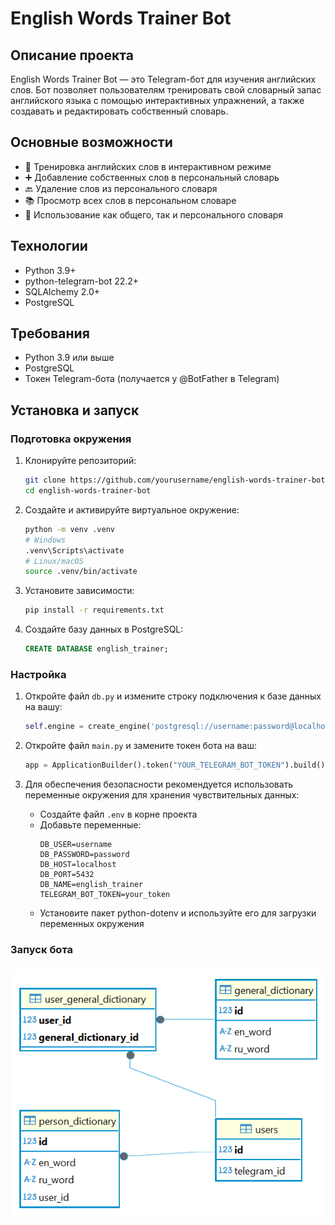 # English Words Trainer Bot

## Описание проекта

English Words Trainer Bot — это Telegram-бот для изучения английских слов. Бот позволяет пользователям тренировать свой словарный запас английского языка с помощью интерактивных упражнений, а также создавать и редактировать собственный словарь.

## Основные возможности

- 📝 Тренировка английских слов в интерактивном режиме
- ➕ Добавление собственных слов в персональный словарь
- 🔙 Удаление слов из персонального словаря
- 📚 Просмотр всех слов в персональном словаре
- 🔄 Использование как общего, так и персонального словаря

## Технологии

- Python 3.9+
- python-telegram-bot 22.2+
- SQLAlchemy 2.0+
- PostgreSQL

## Требования

- Python 3.9 или выше
- PostgreSQL
- Токен Telegram-бота (получается у @BotFather в Telegram)

## Установка и запуск

### Подготовка окружения

1. Клонируйте репозиторий:
   ```bash
   git clone https://github.com/yourusername/english-words-trainer-bot.git
   cd english-words-trainer-bot
   ```

2. Создайте и активируйте виртуальное окружение:
   ```bash
   python -m venv .venv
   # Windows
   .venv\Scripts\activate
   # Linux/macOS
   source .venv/bin/activate
   ```

3. Установите зависимости:
   ```bash
   pip install -r requirements.txt
   ```

4. Создайте базу данных в PostgreSQL:
   ```sql
   CREATE DATABASE english_trainer;
   ```

### Настройка

1. Откройте файл `db.py` и измените строку подключения к базе данных на вашу:
   ```python
   self.engine = create_engine('postgresql://username:password@localhost:5432/english_trainer')
   ```

2. Откройте файл `main.py` и замените токен бота на ваш:
   ```python
   app = ApplicationBuilder().token("YOUR_TELEGRAM_BOT_TOKEN").build()
   ```

3. Для обеспечения безопасности рекомендуется использовать переменные окружения для хранения чувствительных данных:
   - Создайте файл `.env` в корне проекта
   - Добавьте переменные:
     ```
     DB_USER=username
     DB_PASSWORD=password
     DB_HOST=localhost
     DB_PORT=5432
     DB_NAME=english_trainer
     TELEGRAM_BOT_TOKEN=your_token
     ```
   - Установите пакет python-dotenv и используйте его для загрузки переменных окружения

### Запуск бота
### ![ERD](assets/TelegramERD.png)